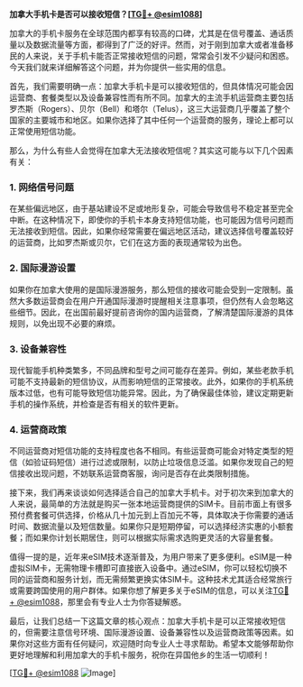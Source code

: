 **加拿大手机卡是否可以接收短信？[[TG💪+ @esim1088](https://t.me/s/esim1088)]**

加拿大的手机卡服务在全球范围内都享有较高的口碑，尤其是在信号覆盖、通话质量以及数据流量等方面，都得到了广泛的好评。然而，对于刚到加拿大或者准备移民的人来说，关于手机卡能否正常接收短信的问题，常常会引发不少疑问和困惑。今天我们就来详细解答这个问题，并为你提供一些实用的信息。

首先，我们需要明确一点：加拿大手机卡是可以接收短信的，但具体情况可能会因运营商、套餐类型以及设备兼容性而有所不同。加拿大的主流手机运营商主要包括罗杰斯（Rogers）、贝尔（Bell）和塔尔（Telus），这三大运营商几乎覆盖了整个国家的主要城市和地区。如果你选择了其中任何一个运营商的服务，理论上都可以正常使用短信功能。

那么，为什么有些人会觉得在加拿大无法接收短信呢？其实这可能与以下几个因素有关：

### 1. **网络信号问题**
   在某些偏远地区，由于基站建设不足或地形复杂，可能会导致信号不稳定甚至完全中断。在这种情况下，即使你的手机卡本身支持短信功能，也可能因为信号问题而无法接收到短信。因此，如果你经常需要在偏远地区活动，建议选择信号覆盖较好的运营商，比如罗杰斯或贝尔，它们在这方面的表现通常较为出色。

### 2. **国际漫游设置**
   如果你在加拿大使用的是国际漫游服务，那么短信的接收可能会受到一定限制。虽然大多数运营商会在用户开通国际漫游时提醒相关注意事项，但仍然有人会忽略这些细节。因此，在出国前最好提前咨询你的国内运营商，了解清楚国际漫游的具体规则，以免出现不必要的麻烦。

### 3. **设备兼容性**
   现代智能手机种类繁多，不同品牌和型号之间可能存在差异。例如，某些老款手机可能不支持最新的短信协议，从而影响短信的正常接收。此外，如果你的手机系统版本过低，也有可能导致短信功能异常。因此，为了确保最佳体验，建议定期更新手机的操作系统，并检查是否有相关的软件更新。

### 4. **运营商政策**
   不同运营商对短信功能的支持程度也各不相同。有些运营商可能会对特定类型的短信（如验证码短信）进行过滤或限制，以防止垃圾信息泛滥。如果你发现自己的短信接收出现问题，不妨联系运营商客服，询问是否存在此类限制措施。

接下来，我们再来谈谈如何选择适合自己的加拿大手机卡。对于初次来到加拿大的人来说，最简单的方法就是购买一张本地运营商提供的SIM卡。目前市面上有很多预付费套餐可供选择，价格从几十加元到上百加元不等，具体取决于你需要的通话时间、数据流量以及短信数量。如果你只是短期停留，可以选择经济实惠的小额套餐；而如果你计划长期居住，则可以根据实际需求选购更灵活的大容量套餐。

值得一提的是，近年来eSIM技术逐渐普及，为用户带来了更多便利。eSIM是一种虚拟SIM卡，无需物理卡槽即可直接嵌入设备中。通过eSIM，你可以轻松切换不同的运营商和服务计划，而无需频繁更换实体SIM卡。这种技术尤其适合经常旅行或需要跨国使用的用户群体。如果你想了解更多关于eSIM的信息，可以关注[TG💪+ @esim1088](https://t.me/s/esim1088)，那里会有专业人士为你答疑解惑。

最后，让我们总结一下这篇文章的核心观点：加拿大手机卡是可以正常接收短信的，但需要注意信号环境、国际漫游设置、设备兼容性以及运营商政策等因素。如果你对这些方面有任何疑问，欢迎随时向专业人士寻求帮助。希望本文能够帮助你更好地理解和利用加拿大的手机卡服务，祝你在异国他乡的生活一切顺利！

[[TG💪+ @esim1088](https://t.me/s/esim1088) ![Image](https://i.postimg.cc/4NQfJmqS/Snipaste-2025-05-13-00-14-12.png)]